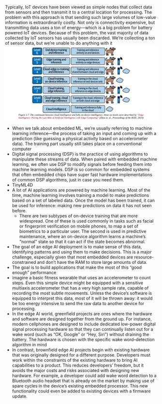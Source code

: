 Typically, IoT devices have been viewed as simple nodes that collect data from sensors and then transmit it to a central location for processing. The problem with this approach is that sending such large volumes of low-value information is extraordinarily costly. Not only is connectivity expensive, but transmitting data uses a ton of energy—which is a big problem for battery powered IoT devices. Because of this problem, the vast majority of data collected by IoT sensors has usually been discarded. We’re collecting a ton of sensor data, but we’re unable to do anything with it![](../Images/Pasted%20image%2020230929025608.png)
- When we talk about embedded ML, we’re usually referring to machine learning inference—the process of taking an input and coming up with a prediction (like guessing a physical activity based on accelerometer data). The training part usually still takes place on a conventional computer
- Digital signal processing (DSP) is the practice of using algorithms to manipulate these streams of data. When paired with embedded machine learning, we often use DSP to modify signals before feeding them into machine learning models. DSP is so common for embedded systems that often embedded chips have super fast hardware implementations of common DSP algorithms, just in case you need them.
- TinyML4D
- A lot of AI applications are powered by machine learning. Most of the time, machine learning involves training a model to make predictions based on a set of labeled data. Once the model has been trained, it can be used for inference: making new predictions on data it has not seen before.
	- There are two subtypes of on-device training that are more widespread. One of these is used commonly in tasks such as facial or fingerprint verification on mobile phones, to map a set of biometrics to a particular user. The second is used in predictive maintenance, where an on-device algorithm learns a machine’s “normal” state so that it can act if the state becomes abnormal.
- The goal of an edge AI deployment is to make sense of this data, identifying patterns and using them to make decisions. This is a major challenge, especially given that most embedded devices are resource-constrained and don’t have the RAM to store large amounts of data.
- The goal is to build applications that make the most of this “good enough” performance
- imagine a basic fitness wearable that uses an accelerometer to count steps. Even this simple device might be equipped with a sensitive multiaxis accelerometer that has a very high sample rate, capable of recording the most subtle movements. Unless the device’s software is equipped to interpret this data, most of it will be thrown away: it would be too energy intensive to send the raw data to another device for processing.
- In the edge AI world, greenfield projects are ones where the hardware and software are designed together from the ground up. For instance, modern cellphones are designed to include dedicated low-power digital signal processing hardware so that they can continually listen out for a wake word (such as “OK, Google” or “Hey, Siri”) without draining the battery. The hardware is chosen with the specific wake word–detection algorithm in mind
- In contrast, brownfield edge AI projects begin with existing hardware that was originally designed for a different purpose. Developers must work within the constraints of the existing hardware to bring AI capabilities to a product. This reduces developers’ freedom, but it avoids the major costs and risks associated with designing new hardware. For example, a developer could add wake word detection to a Bluetooth audio headset that is already on the market by making use of spare cycles in the device’s existing embedded processor. This new functionality could even be added to existing devices with a firmware update.